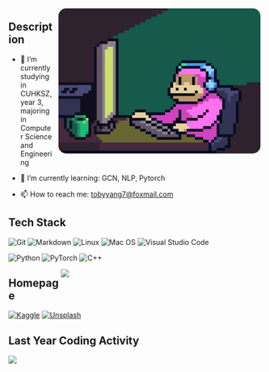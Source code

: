 <img width="400px" style="margin: 5px 5px 10px 10px; border-radius: 15px;" align="right" alt="Assets GIF" src="assets/giphy.gif" />

## Description

- 🔭 I’m currently studying in CUHKSZ, year 3, majoring in Computer Science and Engineering 

- 🌱 I’m currently learning: GCN, NLP, Pytorch
<!-- - 👯 I’m looking to collaborate on ... -->
<!-- - 🤔 I’m looking for help with ... -->
<!-- - 💬 Ask me about ... -->
- 📫 How to reach me: [tobyyang7@foxmail.com](mailto:tobyyang7@foxmail.com)
<!-- - 😄 Pronouns: ... -->
<!-- - ⚡ Fun fact: ... -->

## Tech Stack

![Git](https://img.shields.io/badge/-Git-333333?style=flat&logo=git)
![Markdown](https://img.shields.io/badge/-Markdown-333333?style=flat&logo=markdown)
![Linux](https://img.shields.io/badge/-Linux-333333?style=flat&logo=Linux&logoColor=FCC624)
![Mac OS](https://img.shields.io/badge/-Mac%20OS-333333?style=flat&logo=apple)
![Visual Studio Code](https://img.shields.io/badge/Visual%20Studio%20Code-333333?style=flat&logo=visual-studio-code&logoColor=white)

![Python](https://img.shields.io/badge/-Python-333333?style=flat&logo=Python)
![PyTorch](https://img.shields.io/badge/-PyTorch-333333?style=flat&logo=pytorch)
![C++](https://img.shields.io/badge/-C%2B%2B-333333?style=flat&logo=c%2B%2B)

<img width="400px" align="right" src="https://wakatime.com/share/@018b2d56-3f39-4069-992e-2ad50513ffd3/c5a4a833-7549-460e-bfe8-265be8672cfa.svg" />

## Homepage
[![Kaggle](https://img.shields.io/badge/-Kaggle-333333?style=flat&logo=kaggle)](https://www.kaggle.com/tobyyang7)
[![Unsplash](https://img.shields.io/badge/-Unsplash-333333?style=flat&logo=unsplash)](https://unsplash.com/@tobyyang)

## Last Year Coding Activity

<img width="400px" src="https://wakatime.com/share/@018b2d56-3f39-4069-992e-2ad50513ffd3/4fcca31e-c596-4844-b8c9-d5ad9d700275.svg" />
